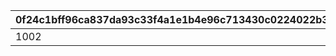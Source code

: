 |0f24c1bff96ca837da93c33f4a1e1b4e96c713430c0224022b35b0f3fd7a0af1|c08970973081e9e2c1a8e116c3d70694ecff5630f99ee56d853cd9211ad4c4b5|7094ff5485e78d16be69cb5b41a37693a7d3dae7ea71cdf6a1d33cf126ded1de|5525c5fc2576f79282d747974f0ad9da85cd62783e03a303223933b6545c0430|ba9d33dd0c088cff2547d1556fe93f2bd3488b99915703bf3750f58e57a3d8d3|e558abb19e8d4e291e5d6c4bb90ed2744654161f7e97d5cc9e60e85697a38746|b86bed3581ce657044de48abe5ad48a34cfebbd296a031f59e14c5066197b7bf|83b950b3a8d805199d7d6c15fc96ed32b3608af873e6282716ba8b5b55b041e0|
| --- | --- | --- | --- | --- | --- | --- | --- |
|1002|2020/04/01|2020/04/01|2020/04/01 23:59:59|2020/04/01|2020/04/08 23:59:59|1002|4007000|